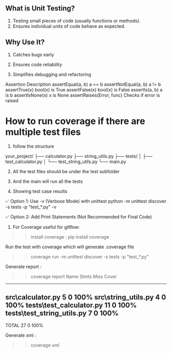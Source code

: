 ## What is Unit Testing?
1. Testing small pieces of code (usually functions or methods).
2. Ensures individual units of code behave as expected.




## Why Use It?
1. Catches bugs early

2. Ensures code reliability

3. Simplifies debugging and refactoring




Assertion	                Description
assertEqual(a, b)	        a == b
assertNotEqual(a, b)        a != b
assertTrue(x)	            bool(x) is True
assertFalse(x)	            bool(x) is False
assertIs(a, b)	            a is b
assertIsNone(x)	            x is None
assertRaises(Error, func)	Checks if error is raised


# How to run coverage if there are multiple test files

1. follow the structure 

your_project/
├── calculator.py
├── string_utils.py
├── tests/
│   ├── test_calculator.py
│   └── test_string_utils.py
└── main.py

2. All the test files should be under the test subfolder

3. And the main will run all the tests

4. Showing test case results

✅ Option 1: Use -v (Verbose Mode) with unittest
python -m unittest discover -s tests -p "test_*.py" -v 

✅ Option 2: Add Print Statements (Not Recommended for Final Code)



>>>>>>>>>>>>>>>>>>>>>>>>>>>>>>>>>>>>>>>>>>>>>>>>>>>>>>>>>>>>>>>>>

1. For Coverage useful for gitflow:

>> install coverage : pip install coverage

Run the test with coverage which will generate .coverage file
>> coverage run -m unittest discover -s tests -p "test_*.py" 

Generate report :
>> coverage report 
Name                         Stmts   Miss  Cover
------------------------------------------------
src\calculator.py                5      0   100%
src\string_utils.py              4      0   100%
tests\test_calculator.py        11      0   100%
tests\test_string_utils.py       7      0   100%
------------------------------------------------
TOTAL                           27      0   100%

Generate xml :
>> coverage xml


